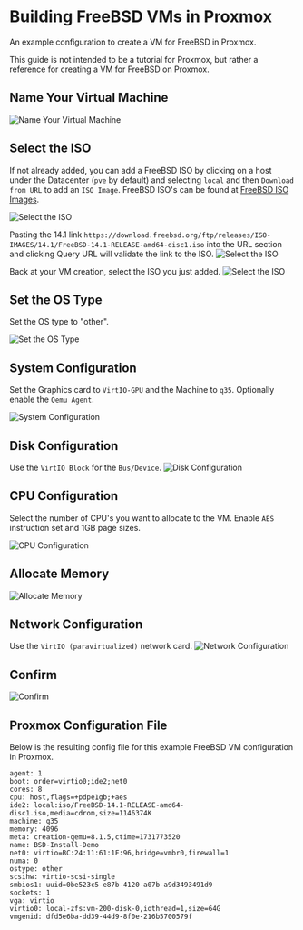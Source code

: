 # Building FreeBSD VMs in Proxmox

An example configuration to create a VM for FreeBSD in Proxmox.

This guide is not intended to be a tutorial for Proxmox, but rather a reference for creating a VM for FreeBSD on Proxmox.

## Name Your Virtual Machine
![Name Your Virtual Machine](proxmox-create-vm/proxmox-create-vm-010.avif)

## Select the ISO

If not already added, you can add a FreeBSD ISO by clicking on a host under the Datacenter (`pve` by default) and selecting `local` and then `Download from URL` to add an `ISO Image`.
FreeBSD ISO's can be found at [FreeBSD ISO Images](https://download.freebsd.org/ftp/releases/ISO-IMAGES/).

![Select the ISO](proxmox-create-vm/proxmox-create-vm-021.avif)

Pasting the 14.1 link `https://download.freebsd.org/ftp/releases/ISO-IMAGES/14.1/FreeBSD-14.1-RELEASE-amd64-disc1.iso` into the URL section and clicking Query URL will validate the link to the ISO.
![Select the ISO](proxmox-create-vm/proxmox-create-vm-022.avif)

Back at your VM creation, select the ISO you just added.
![Select the ISO](proxmox-create-vm/proxmox-create-vm-020.avif)

## Set the OS Type

Set the OS type to "other".

![Set the OS Type](proxmox-create-vm/proxmox-create-vm-030.avif)

## System Configuration

Set the Graphics card to `VirtIO-GPU` and the Machine to `q35`.
Optionally enable the `Qemu Agent`.

![System Configuration](proxmox-create-vm/proxmox-create-vm-040.avif)

## Disk Configuration

Use the `VirtIO Block` for the `Bus/Device`.
![Disk Configuration](proxmox-create-vm/proxmox-create-vm-050.avif)

## CPU Configuration

Select the number of CPU's you want to allocate to the VM.
Enable `AES` instruction set and 1GB page sizes.

![CPU Configuration](proxmox-create-vm/proxmox-create-vm-060.avif)

## Allocate Memory
![Allocate Memory](proxmox-create-vm/proxmox-create-vm-070.avif)

## Network Configuration

Use the `VirtIO (paravirtualized)` network card.
![Network Configuration](proxmox-create-vm/proxmox-create-vm-080.avif)

## Confirm
![Confirm](proxmox-create-vm/proxmox-create-vm-090.avif)

## Proxmox Configuration File

Below is the resulting config file for this example FreeBSD VM configuration in Proxmox.
```
agent: 1
boot: order=virtio0;ide2;net0
cores: 8
cpu: host,flags=+pdpe1gb;+aes
ide2: local:iso/FreeBSD-14.1-RELEASE-amd64-disc1.iso,media=cdrom,size=1146374K
machine: q35
memory: 4096
meta: creation-qemu=8.1.5,ctime=1731773520
name: BSD-Install-Demo
net0: virtio=BC:24:11:61:1F:96,bridge=vmbr0,firewall=1
numa: 0
ostype: other
scsihw: virtio-scsi-single
smbios1: uuid=0be523c5-e87b-4120-a07b-a9d3493491d9
sockets: 1
vga: virtio
virtio0: local-zfs:vm-200-disk-0,iothread=1,size=64G
vmgenid: dfd5e6ba-dd39-44d9-8f0e-216b5700579f
```